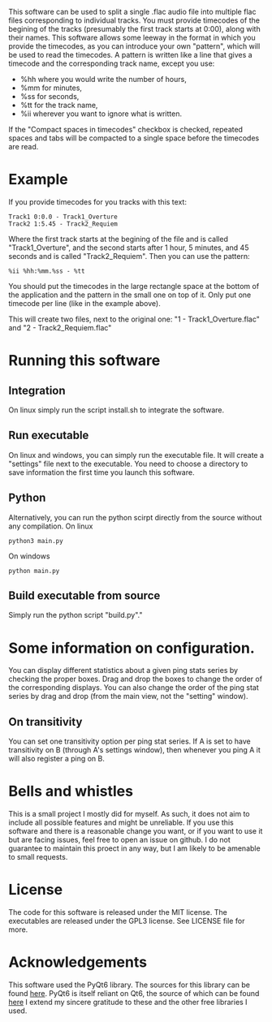 This software can be used to split a single .flac audio file into multiple flac files corresponding to individual tracks. 
You must provide timecodes of the begining of the tracks (presumably the first track starts at 0:00), along with their names.
This software allows some leeway in the format in which you provide the timecodes, as you can introduce your own "pattern", which will be used to read the timecodes.
A pattern is written like a line that gives a timecode and the corresponding track name, except you use: 
- %hh where you would write the number of hours, 
- %mm for minutes, 
- %ss for seconds, 
- %tt for the track name, 
- %ii wherever you want to ignore what is written.

If the "Compact spaces in timecodes" checkbox is checked, repeated spaces and tabs will be compacted to a single space before the timecodes are read.

# Example
If you provide timecodes for you tracks with this text:
```
Track1 0:0.0 - Track1_Overture
Track2 1:5.45 - Track2_Requiem
```

Where the first track starts at the begining of the file and is called "Track1_Overture", and the second starts after 1 hour, 5 minutes, and 45 seconds and is called "Track2_Requiem".
Then you can use the pattern:
```
%ii %hh:%mm.%ss - %tt
```
You should put the timecodes in the large rectangle space at the bottom of the application and the pattern in the small one on top of it.
Only put one timecode per line (like in the example above).

This will create two files, next to the original one: "1 - Track1_Overture.flac" and "2 - Track2_Requiem.flac"

# Running this software
## Integration
On linux simply run the script install.sh to integrate the software. 

## Run executable
On linux and windows, you can simply run the executable file. It will create a "settings" file next to the executable. You need to choose a directory to save information the first time you launch this software.

## Python
Alternatively, you can run the python scirpt directly from the source without any compilation. 
On linux 
```
python3 main.py
```

On windows
```
python main.py
```

## Build executable from source
Simply run the python script "build.py"."

# Some information on configuration.
You can display different statistics about a given ping stats series by checking the proper boxes. Drag and drop the boxes to change the order of the corresponding displays.
You can also change the order of the ping stat series by drag and drop (from the main view, not the "setting" window).

## On transitivity
You can set one transitivity option per ping stat series. If A is set to have transitivity on B (through A's settings window), then whenever you ping A it will also register a ping on B.

# Bells and whistles
This is a small project I mostly did for myself. As such, it does not aim to include all possible features and might be unreliable.
If you use this software and there is a reasonable change you want, or if you want to use it but are facing issues, feel free to open an issue on github. I do not guarantee to maintain this proect in any way, but I am likely to be amenable to small requests.

# License
The code for this software is released under the MIT license. The executables are released under the GPL3 license. See LICENSE file for more.

# Acknowledgements
This software used the PyQt6 library.
The sources for this library can be found [here](https://pypi.org/project/PyQt6/#files).
PyQt6 is itself reliant on Qt6, the source of which can be found [here](https://wiki.qt.io/Building_Qt_6_from_Git#Getting_the_source_code)
I extend my sincere gratitude to these and the other free libraries I used.